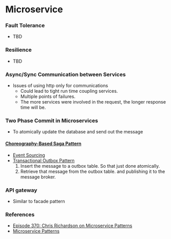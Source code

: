 # Microservice

### Fault Tolerance
* TBD
### Resilience
* TBD

### Async/Sync Communication between Services
* Issues of using http only for communications 
    * Could lead to tight run time coupling services.
    * Multiple points of failures.
    * The more services were involved in the request, the longer response time will be.

### Two Phase Commit in Microservices
* To atomically update the database and send out the message
#### [Choreography-Based Saga Pattern](https://microservices.io/patterns/data/saga.html)
* [Event Sourcing](https://microservices.io/patterns/data/event-sourcing.html)
* [Transactional Outbox Pattern](https://microservices.io/patterns/data/transactional-outbox.html)
    1. Insert the message to a outbox table. So that just done atomically.
    2. Retrieve that message from the outbox table. and publishing it to the message broker.

### API gateway 
* Similar to facade pattern

### References
* [Episode 370: Chris Richardson on Microservice Patterns](https://www.se-radio.net/2019/06/episode-370-chris-richardson-on-microservice-patterns/)
* [Microservice Patterns](https://microservices.io/index.html)